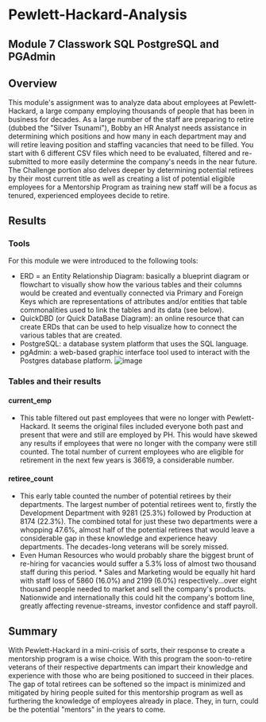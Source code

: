 # Pewlett-Hackard-Analysis
## Module 7 Classwork SQL PostgreSQL and PGAdmin

## Overview

This module's assignment was to analyze data about employees at Pewlett-Hackard, a large company employing thousands of people that has been in business for decades.  As a large number of the staff are preparing to retire (dubbed the "Silver Tsunami"), Bobby an HR Analyst needs assistance in determining which positions and how many in each department may and will retire leaving position and staffing vacancies that need to be filled.  You start with 6 different CSV files which need to be evaluated, filtered and re-submitted to more easily determine the company's needs in the near future.  
The Challenge portion also delves deeper by determining potential retirees by their most current title as well as creating a list of potential eligible employees for a Mentorship Program as training new staff will be a focus as tenured, experienced employees decide to retire.

## Results

### Tools
For this module we were introduced to the following tools:
* ERD = an Entity Relationship Diagram: basically a blueprint diagram or flowchart to visually show how the various tables and their columns would be created and eventually connected via Primary and Foreign Keys which are representations of attributes and/or entities that table commonalities used to link the tables and its data (see below).
* QuickDBD (or Quick DataBase Diagram): an online resource that can create ERDs that can be used to help visualize how to connect the various tables that are created.
* PostgreSQL: a database system platform that uses the SQL language.
* pgAdmin: a web-based graphic interface tool used to interact with the Postgres database platform.
![image](https://user-images.githubusercontent.com/99851509/166128761-7096ce25-55cb-476a-98de-583acb3ca8f0.png)


### Tables and their results
#### current_emp
* This table filtered out past employees that were no longer with Pewlett-Hackard.  It seems the original files included everyone both past and present that were and still are employed by PH.  This would have skewed any results if employees that were no longer with the company were still counted.  The total number of current employees who are eligible for retirement in the next few years is 36619, a considerable number.

#### retiree_count
* This early table counted the number of potential retirees by their departments.  The largest number of potential retirees went to, firstly the Development Department with 9281 (25.3%) followed by Production at 8174 (22.3%).  The combined total for just these two departments were a whopping 47.6%, almost half of the potential retirees that would leave a considerable gap in these knowledge and experience heavy departments.  The decades-long veterans will be sorely missed.  
* Even Human Resources who would probably share the biggest brunt of re-hiring for vacancies would suffer a 5.3% loss of almost two thousand staff during this period.  * Sales and Marketing would be equally hit hard with staff loss of 5860 (16.0%) and 2199 (6.0%) respectively...over eight thousand people needed to market and sell the company's products.  Nationwide and internationally this could hit the company's bottom line, greatly affecting revenue-streams, investor confidence and staff payroll.

## Summary
With Pewlett-Hackard in a mini-crisis of sorts, their response to create a mentorship program is a wise choice.  With this program the soon-to-retire veterans of their respective departments can impart their knowledge and experience with those who are being positioned to succeed in their places.  The gap of total retirees can be softened so the impact is minimized and mitigated by hiring people suited for this mentorship program as well as furthering the knowledge of employees already in place.  They, in turn, could be the potential "mentors" in the years to come.


